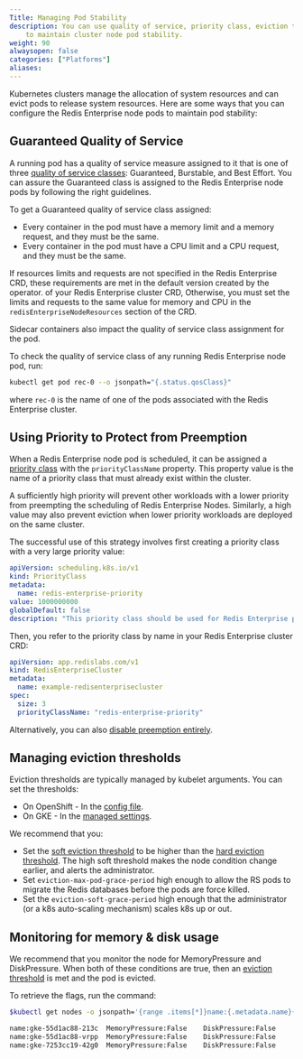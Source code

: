 ```yaml
---
Title: Managing Pod Stability
description: You can use quality of service, priority class, eviction thresholds and resource monitoring
    to maintain cluster node pod stability.
weight: 90
alwaysopen: false
categories: ["Platforms"]
aliases:
---
```


Kubernetes clusters manage the allocation of system resources and can evict pods to release system resources.
Here are some ways that you can configure the Redis Enterprise node pods to maintain pod stability:

## Guaranteed Quality of Service

A running pod has a quality of service measure assigned to it that is
one of three [quality of service classes](https://kubernetes.io/docs/tasks/configure-pod-container/quality-service-pod/):
Guaranteed, Burstable, and Best Effort.
You can assure the Guaranteed class is assigned to the Redis Enterprise node pods
by following the right guidelines.

To get a Guaranteed quality of service class assigned:

 * Every container in the pod must have a memory limit and a memory request, and they must be the same.
 * Every container in the pod must have a CPU limit and a CPU request, and they must be the same.

If resources limits and requests are not specified in the Redis Enterprise CRD,
these requirements are met in the default version created by the operator. of your Redis Enterprise cluster CRD,
Otherwise, you must set the limits and requests to the same value for memory and CPU in the `redisEnterpriseNodeResources`
section of the CRD.

Sidecar containers also impact the quality of service class assignment for the pod.

To check the quality of service class of any running Redis Enterprise node pod, run:

```sh
kubectl get pod rec-0 --o jsonpath="{.status.qosClass}"
```

where `rec-0` is the name of one of the pods associated with the Redis Enterprise cluster.

## Using Priority to Protect from Preemption

When a Redis Enterprise node pod is scheduled, it can be assigned a
[priority class](https://kubernetes.io/docs/concepts/configuration/pod-priority-preemption/)
with the `priorityClassName` property. This property value is the name of
a priority class that must already exist within the cluster.

A sufficiently high priority will prevent other workloads with a lower
priority from preempting the scheduling of Redis Enterprise Nodes. Similarly,
a high value may also prevent eviction when lower priority workloads
are deployed on the same cluster.

The successful use of this strategy involves first creating a
priority class with a very large priority value:

```yaml
apiVersion: scheduling.k8s.io/v1
kind: PriorityClass
metadata:
  name: redis-enterprise-priority
value: 1000000000
globalDefault: false
description: "This priority class should be used for Redis Enterprise pods only."
```

Then, you refer to the priority class by name in your Redis Enterprise cluster CRD:

```yaml
apiVersion: app.redislabs.com/v1
kind: RedisEnterpriseCluster
metadata:
  name: example-redisenterprisecluster
spec:
  size: 3
  priorityClassName: "redis-enterprise-priority"
```

Alternatively, you can also [disable preemption entirely](https://kubernetes.io/docs/concepts/configuration/pod-priority-preemption/#how-to-disable-preemption).

## Managing eviction thresholds

Eviction thresholds are typically managed by kubelet arguments.
You can set the thresholds:

- On OpenShift - In the [config file](https://docs.openshift.com/container-platform/3.11/admin_guide/out_of_resource_handling.html#out-of-resource-create-config).
- On GKE - In the [managed settings](https://cloud.google.com/kubernetes-engine/docs/concepts/cluster-architecture#node_allocatable).

We recommend that you:

 * Set the [soft eviction threshold](https://kubernetes.io/docs/tasks/administer-cluster/out-of-resource/#soft-eviction-thresholds)
   to be higher than the [hard eviction threshold](https://kubernetes.io/docs/tasks/administer-cluster/out-of-resource/#hard-eviction-thresholds).
   The high soft threshold makes the node condition change earlier, and alerts the administrator.
 * Set `eviction-max-pod-grace-period` high enough to allow the RS pods to migrate the Redis databases before the pods are force killed.
 * Set the `eviction-soft-grace-period` high enough that the administrator (or a k8s auto-scaling mechanism) scales k8s up or out.

## Monitoring for memory & disk usage

We recommend that you monitor the node for MemoryPressure and DiskPressure.
When both of these conditions are true, then an [eviction threshold](https://kubernetes.io/docs/tasks/administer-cluster/out-of-resource/#eviction-thresholds)
is met and the pod is evicted.

To retrieve the flags, run the command:

```sh
$kubectl get nodes -o jsonpath='{range .items[*]}name:{.metadata.name}{"\t"}MemoryPressure:{.status.conditions[?(@.type == "MemoryPressure")].status}{"\t"}DiskPressure:{.status.conditions[?(@.type == "DiskPressure")].status}{"\n"}{end}'

name:gke-55d1ac88-213c	MemoryPressure:False	DiskPressure:False
name:gke-55d1ac88-vrpp	MemoryPressure:False	DiskPressure:False
name:gke-7253cc19-42g0	MemoryPressure:False	DiskPressure:False
```
